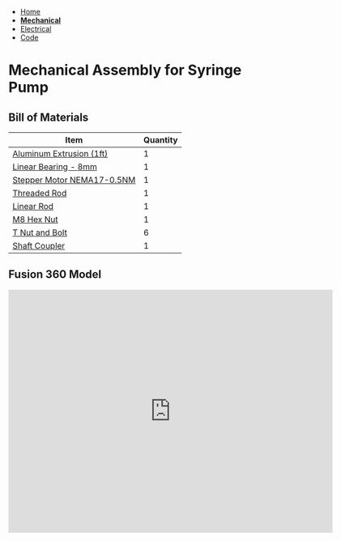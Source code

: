 - [Home](/syringe_pump/index)
- **[Mechanical](/syringe_pump/mechanical)**
- [Electrical](/syringe_pump/Electrical)
- [Code](/syringe-pump/code)

# Mechanical Assembly for Syringe Pump

## Bill of Materials

Item         | Quantity
------------ | -------------
[Aluminum Extrusion (1ft)](https://www.mcmaster.com/47065T107/) | 1
[Linear Bearing - 8mm](https://www.mcmaster.com/61205K75/)| 1
[Stepper Motor NEMA17-0.5NM](https://www.damencnc.com/en/stepper-motor-dcnc-nema17-0-5nm/a259)| 1
[Threaded Rod](https://www.mcmaster.com/1078N32/)| 1
[Linear Rod](https://www.mcmaster.com/6112K44/)| 1
[M8 Hex Nut](https://www.mcmaster.com/90592A022/)| 1
[T Nut and Bolt](https://www.mcmaster.com/47065T139/)| 6
[Shaft Coupler](https://www.mcmaster.com/shaft-couplings/servomotor-precision-flexible-shaft-couplings/)| 1

## Fusion 360 Model

<iframe src="https://vanderbilt424.autodesk360.com/shares/public/SH919a0QTf3c32634dcfc71481cb15d13f5e?mode=embed" width="640" height="480" allowfullscreen="true" webkitallowfullscreen="true" mozallowfullscreen="true"  frameborder="0"></iframe>
